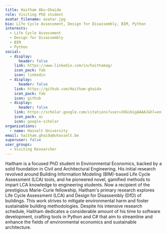 ```yaml
---
title: Haitham Abu-Ghaida
role: Visiting PhD student
avatar_filename: avatar.jpg
bio: Life Cycle Assessment, Design for Disassembly, BIM, Python
interests:
  - Life Cycle Assessment
  - Design for Disassembly
  - BIM
  - Python
social:
  - display:
      header: false
    link: https://www.linkedin.com/in/haithamag/
    icon_pack: fab
    icon: linkedin
  - display:
      header: false
    link: https://github.com/Haitham-ghaida
    icon_pack: fab
    icon: github
  - display:
      header: false
    link: https://scholar.google.com/citations?user=3OGibigAAAAJ&hl=en
    icon_pack: ai
    icon: google-scholar
organizations:
  - name: Hasselt University
email: haitham.ghaida@uhasselt.be
superuser: false
user_groups:
  - Visiting Researcher
---
```

Haitham is a focused PhD student in Environmental Economics, backed by a solid foundation in Civil and Architectural Engineering. His initial research revolved around Building Information Modeling (BIM)-based Life Cycle Assessment (LCA) tools, and he pioneered novel, gamified methods to impart LCA knowledge to engineering students. Now a recipient of the prestigious Marie-Curie fellowship, Haitham's primary research explores Life Cycle Assessment (LCA) and Design for Disassembly (DfD) of buildings. This work strives to mitigate environmental harm and foster sustainable building methodologies. Despite his intensive research schedule, Haitham dedicates a considerable amount of his time to software development, crafting tools in Python and C# that aim to streamline and enhance the fields of environmental economics and sustainable architecture.